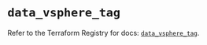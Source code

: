 # `data_vsphere_tag`

Refer to the Terraform Registry for docs: [`data_vsphere_tag`](https://registry.terraform.io/providers/hashicorp/vsphere/2.8.0/docs/data-sources/tag).
